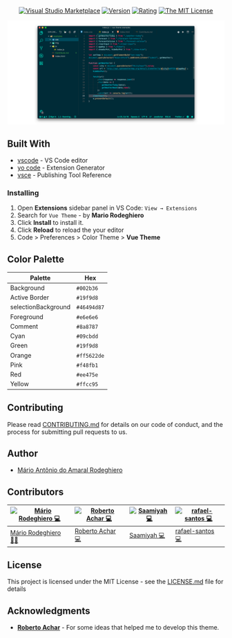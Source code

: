 <div align="center">

[![Visual Studio Marketplace](https://vsmarketplacebadge.apphb.com/installs-short/mariorodeghiero.vue-theme.svg?style=flat-square)](https://marketplace.visualstudio.com/items?itemName=mariorodeghiero.vue-theme)
[![Version](https://vsmarketplacebadge.apphb.com/version-short/mariorodeghiero.vue-theme.svg)](https://marketplace.visualstudio.com/items?itemName=mariorodeghiero.vue-theme)
[![Rating](https://vsmarketplacebadge.apphb.com/rating-short/mariorodeghiero.vue-theme.svg)](https://marketplace.visualstudio.com/items?itemName=mariorodeghiero.vue-theme)
[![The MIT License](https://img.shields.io/badge/license-MIT-blue.svg?style=flat-square)](http://opensource.org/licenses/MIT)

</div>

<div align="center">

![Example running](images/example.png)

</div>

## Built With

- [vscode](https://code.visualstudio.com/download) - VS Code editor
- [yo code](https://code.visualstudio.com/docs/extensions/yocode) - Extension Generator
- [vsce](https://code.visualstudio.com/docs/extensions/publish-extension) - Publishing Tool Reference

### Installing

1.  Open **Extensions** sidebar panel in VS Code: `View → Extensions`
2.  Search for `Vue Theme` - by **Mario Rodeghiero**
3.  Click **Install** to install it.
4.  Click **Reload** to reload the your editor
5.  Code > Preferences > Color Theme > **Vue Theme**

## Color Palette

Palette      | Hex       
---          | ---       
Background   | `#002b36` 
Active Border | `#19f9d8`
selectionBackground    | `#46494d87`
Foreground   | `#e6e6e6`
Comment      | `#8a8787`
Cyan         | `#09cbdd`
Green        | `#19f9d8`
Orange       | `#ff5622de`
Pink         | `#f48fb1`
Red          | `#ee475e`
Yellow       | `#ffcc95`


## Contributing

Please read [CONTRIBUTING.md](CONTRIBUTING.md) for details on our code of conduct, and the process for submitting pull requests to us.

## Author

- [Mário Antônio do Amaral Rodeghiero](https://github.com/mariorodeghiero)

## Contributors

| [![Mário Rodeghiero 💻](https://avatars0.githubusercontent.com/u/24671133?s=60&v=4)](https://github.com/mariorodeghiero) | [![Roberto Achar 💻](https://avatars2.githubusercontent.com/u/7755073?s=60&v=4)](https://github.com/robertoachar) | [![Saamiyah 💻](https://avatars0.githubusercontent.com/u/7201256?s=60&v=4)](https://github.com/Saamiyah) | [![rafael-santos 💻](https://avatars1.githubusercontent.com/u/2393428?s=64&v=4)](https://github.com/rafael-santos) |
| ------------------------------------------------------------------------------------------------------------------------ | ----------------------------------------------------------------------------------------------------------------- | -------------------------------------------------------------------------------------------------------- |-------------------------------------------------------------------------------------------------------- |
| [Mário Rodeghiero 👨‍💻](https://github.com/mariorodeghiero)                                                                | [Roberto Achar 💻](https://github.com/robertoachar)                                                               | [Saamiyah 💻](https://github.com/Saamiyah)                                                               |[rafael-santos 💻](https://github.com/rafael-santos)                                                               |


<!-- ## Sponsors

Support this project by becoming a sponsor. Your logo will show up here with a link to your website. [[Become a sponsor](https://opencollective.com/vue-theme#sponsor)] -->

## License

This project is licensed under the MIT License - see the [LICENSE.md](LICENSE.md) file for details

## Acknowledgments

- [**Roberto Achar**](https://github.com/robertoachar) - For some ideas that helped me to develop this theme.
